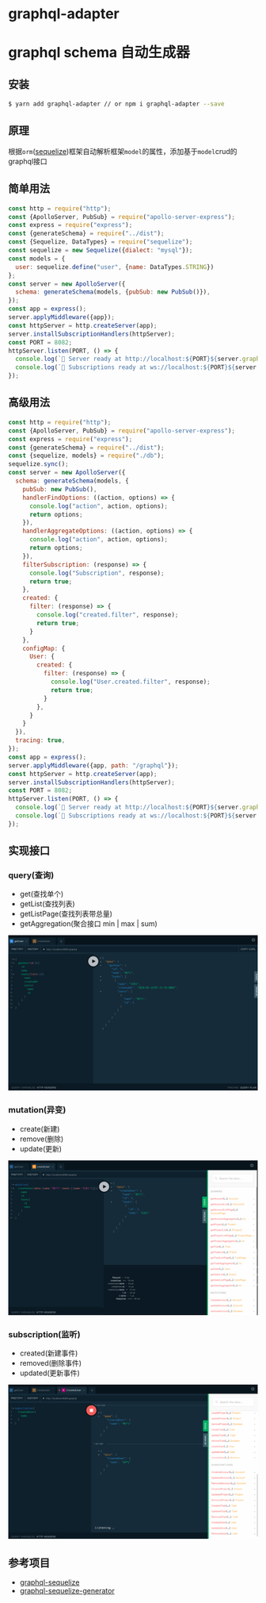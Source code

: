 # graphql-adapter 
# graphql schema 自动生成器

## 安装
```bash
$ yarn add graphql-adapter // or npm i graphql-adapter --save
```

## 原理
根据`orm`([sequelize](https://github.com/sequelize/sequelize))框架自动解析框架`model`的属性，添加基于`model`crud的graphql接口
## 简单用法
```js
const http = require("http");
const {ApolloServer, PubSub} = require("apollo-server-express");
const express = require("express");
const {generateSchema} = require("../dist");
const {Sequelize, DataTypes} = require("sequelize");
const sequelize = new Sequelize({dialect: "mysql"});
const models = {
  user: sequelize.define("user", {name: DataTypes.STRING})
};
const server = new ApolloServer({
  schema: generateSchema(models, {pubSub: new PubSub()}),
});
const app = express();
server.applyMiddleware({app});
const httpServer = http.createServer(app);
server.installSubscriptionHandlers(httpServer);
const PORT = 8082;
httpServer.listen(PORT, () => {
  console.log(`🚀 Server ready at http://localhost:${PORT}${server.graphqlPath}`);
  console.log(`🚀 Subscriptions ready at ws://localhost:${PORT}${server.subscriptionsPath}`);
});

```
## 高级用法
```js
const http = require("http");
const {ApolloServer, PubSub} = require("apollo-server-express");
const express = require("express");
const {generateSchema} = require("../dist");
const {sequelize, models} = require("./db");
sequelize.sync();
const server = new ApolloServer({
  schema: generateSchema(models, {
    pubSub: new PubSub(),
    handlerFindOptions: ((action, options) => {
      console.log("action", action, options);
      return options;
    }),
    handlerAggregateOptions: ((action, options) => {
      console.log("action", action, options);
      return options;
    }),
    filterSubscription: (response) => {
      console.log("Subscription", response);
      return true;
    },
    created: {
      filter: (response) => {
        console.log("created.filter", response);
        return true;
      }
    },
    configMap: {
      User: {
        created: {
          filter: (response) => {
            console.log("User.created.filter", response);
            return true;
          }
        },
      }
    }
  }),
  tracing: true,
});
const app = express();
server.applyMiddleware({app, path: "/graphql"});
const httpServer = http.createServer(app);
server.installSubscriptionHandlers(httpServer);
const PORT = 8082;
httpServer.listen(PORT, () => {
  console.log(`🚀 Server ready at http://localhost:${PORT}${server.graphqlPath}`);
  console.log(`🚀 Subscriptions ready at ws://localhost:${PORT}${server.subscriptionsPath}`);
});

```
## 实现接口
### query(查询)
- get(查找单个)
- getList(查找列表)
- getListPage(查找列表带总量)
- getAggregation(聚合接口 min | max | sum)    

![image text](./img/get.png)
### mutation(异变)
- create(新建)
- remove(删除)
- update(更新)    

![image text](./img/create.png)
### subscription(监听)
- created(新建事件)
- removed(删除事件)
- updated(更新事件)     

![image text](./img/subscription.png)

## 参考项目
- [graphql-sequelize](https://github.com/mickhansen/graphql-sequelize)    
- [graphql-sequelize-generator](https://github.com/teamstarter/graphql-sequelize-generator)
